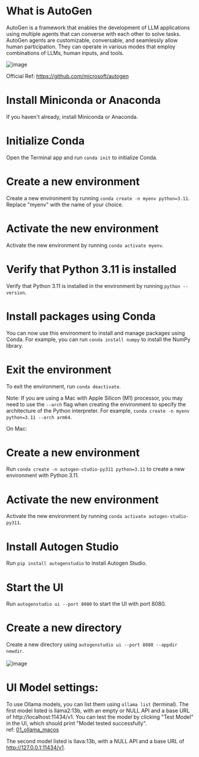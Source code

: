 # What is AutoGen
AutoGen is a framework that enables the development of LLM applications using multiple agents that can converse with each other to solve tasks. AutoGen agents are customizable, conversable, and seamlessly allow human participation. They can operate in various modes that employ combinations of LLMs, human inputs, and tools.

![image](https://github.com/al-amin/ai-Artificial-Intelligence/assets/2225839/32e63748-1f46-420c-afc9-9cab3ef375be)

Official Ref: <https://github.com/microsoft/autogen>

# Install Miniconda or Anaconda

If you haven't already, install Miniconda or Anaconda.

# Initialize Conda

Open the Terminal app and run `conda init` to initialize Conda.

# Create a new environment

Create a new environment by running `conda create -n myenv python=3.11`. Replace "myenv" with the name of your choice.

# Activate the new environment

Activate the new environment by running `conda activate myenv`.

# Verify that Python 3.11 is installed

Verify that Python 3.11 is installed in the environment by running `python --version`.

# Install packages using Conda

You can now use this environment to install and manage packages using Conda. For example, you can run `conda install numpy` to install the NumPy library.

# Exit the environment

To exit the environment, run `conda deactivate`.

Note: If you are using a Mac with Apple Silicon (M1) processor, you may need to use the `--arch` flag when creating the environment to specify the architecture of the Python interpreter. For example, `conda create -n myenv python=3.11 --arch arm64`.

On Mac:

# Create a new environment

Run `conda create -n autogen-studio-py311 python=3.11` to create a new environment with Python 3.11.

# Activate the new environment

Activate the new environment by running `conda activate autogen-studio-py311`.

# Install Autogen Studio

Run `pip install autogenstudio` to install Autogen Studio.

# Start the UI

Run `autogenstudio ui --port 8080` to start the UI with port 8080.

# Create a new directory

Create a new directory using `autogenstudio ui --port 8080 --appdir newdir`. <br><br>
![image](https://github.com/al-amin/ai-Artificial-Intelligence/assets/2225839/ba7586e4-2b27-4823-9a3a-d7801c9358b1)


# UI Model settings:

To use Ollama models, you can list them using `ollama list` (terminal). The first model listed is llama2:13b, with an empty or NULL API and a base URL of http://localhost:11434/v1. You can test the model by clicking "Test Model" in the UI, which should print "Model tested successfully". <br>
ref: [01_ollama_macos ](https://github.com/al-amin/ai-Artificial-Intelligence/tree/main/01_ollama_macos)

The second model listed is llava:13b, with a NULL API and a base URL of http://127.0.0.1:11434/v1.
